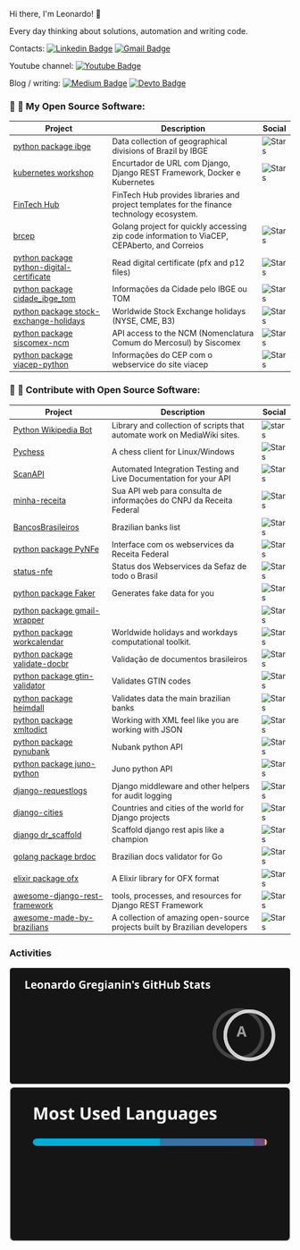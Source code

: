 Hi there, I'm Leonardo! 👋

Every day thinking about solutions, automation and writing code. 

Contacts:
[![Linkedin Badge](https://img.shields.io/badge/-LinkedIn-blue?style=flat-square&logo=Linkedin&logoColor=white&link=https://www.linkedin.com/in/leonardogregianin/)](https://www.linkedin.com/in/leonardogregianin/)
[![Gmail Badge](https://img.shields.io/badge/-Gmail-c14438?style=flat-square&logo=Gmail&logoColor=white&link=mailto:leogregianin@gmail.com)](mailto:leogregianin@gmail.com)

Youtube channel:
[![Youtube Badge](https://img.shields.io/badge/-Youtube-303030?style=social&logo=Youtube&link=https://www.youtube.com/@leonardogregianin)](https://www.youtube.com/@leonardogregianin)

Blog / writing:
[![Medium Badge](https://img.shields.io/badge/-Medium-303030?style=social&logo=Medium&link=https://medium.com/@leogregianin)](https://medium.com/@leogregianin)
[![Devto Badge](https://img.shields.io/badge/-Devto-303030?style=social&logo=Dev.to&link=https://dev.to/leogregianin)](https://dev.to/leogregianin)

### :seedling: :pray: My Open Source Software:
| Project | Description | Social |
|---------|-------------|--------|
| [python package ibge](https://github.com/leogregianin/ibge) | Data collection of geographical divisions of Brazil by IBGE | ![Stars](https://img.shields.io/github/stars/leogregianin/ibge?style=social) |
| [kubernetes workshop](https://github.com/leogregianin/kubernetes-workshop) | Encurtador de URL com Django, Django REST Framework, Docker e Kubernetes | ![Stars](https://img.shields.io/github/stars/leogregianin/kubernetes-workshop?style=social) |
| [FinTech Hub](https://github.com/fintech-hub/) | FinTech Hub provides libraries and project templates for the finance technology ecosystem. | |
| [brcep](https://github.com/leogregianin/brcep) | Golang project for quickly accessing zip code information to ViaCEP, CEPAberto, and Correios | ![Stars](https://img.shields.io/github/stars/leogregianin/brcep?style=social) |
| [python package python-digital-certificate](https://github.com/leogregianin/python-digital-certificate) | Read digital certificate (pfx and p12 files) | ![Stars](https://img.shields.io/github/stars/leogregianin/python-digital-certificate?style=social) |
| [python package cidade_ibge_tom](https://github.com/leogregianin/cidade_ibge_tom) | Informações da Cidade pelo IBGE ou TOM | ![Stars](https://img.shields.io/github/stars/leogregianin/cidade_ibge_tom?style=social) |
| [python package stock-exchange-holidays](https://github.com/leogregianin/stock-exchange-holidays) | Worldwide Stock Exchange holidays (NYSE, CME, B3) | ![Stars](https://img.shields.io/github/stars/leogregianin/stock-exchange-holidays?style=social) |
| [python package siscomex-ncm](https://github.com/leogregianin/siscomex-ncm) | API access to the NCM (Nomenclatura Comum do Mercosul) by Siscomex | ![Stars](https://img.shields.io/github/stars/leogregianin/siscomex-ncm?style=social) |
| [python package viacep-python](https://github.com/leogregianin/viacep-python) | Informações do CEP com o webservice do site viacep | ![Stars](https://img.shields.io/github/stars/leogregianin/viacep-python?style=social) |

### :seedling: :pray: Contribute with Open Source Software:
| Project | Description | Social |
|---------|-------------|--------|
| [Python Wikipedia Bot](https://github.com/wikimedia/pywikibot) | Library and collection of scripts that automate work on MediaWiki sites. | ![stars](https://img.shields.io/github/stars/wikimedia/pywikibot?style=social) |
| [Pychess](https://github.com/pychess/pychess) | A chess client for Linux/Windows | ![Stars](https://img.shields.io/github/stars/pychess/pychess?style=social) |
| [ScanAPI](https://github.com/scanapi) | Automated Integration Testing and Live Documentation for your API | ![Stars](https://img.shields.io/github/stars/scanapi/scanapi?style=social) |
| [minha-receita](https://github.com/cuducos/minha-receita) | Sua API web para consulta de informações do CNPJ da Receita Federal | ![Stars](https://img.shields.io/github/stars/cuducos/minha-receita?style=social) |
| [BancosBrasileiros](https://github.com/guibranco/BancosBrasileiros) | Brazilian banks list | ![Stars](https://img.shields.io/github/stars/guibranco/BancosBrasileiros?style=social) |
| [python package PyNFe](https://github.com/TadaSoftware/PyNFe) | Interface com os webservices da Receita Federal | ![Stars](https://img.shields.io/github/stars/TadaSoftware/PyNFe?style=social) |
| [status-nfe](https://github.com/lucrorural/status-nfe) | Status dos Webservices da Sefaz de todo o Brasil | ![Stars](https://img.shields.io/github/stars/lucrorural/status-nfe?style=social) |
| [python package Faker](https://github.com/joke2k/faker) | Generates fake data for you | ![Stars](https://img.shields.io/github/stars/joke2k/faker?style=social) |
| [python package gmail-wrapper](https://github.com/loadsmart/gmail-wrapper) | | ![Stars](https://img.shields.io/github/stars/loadsmart/gmail-wrapper?style=social) |
| [python package workcalendar](https://github.com/workalendar/workalendar) | Worldwide holidays and workdays computational toolkit. | ![Stars](https://img.shields.io/github/stars/workalendar/workalendar?style=social) |
| [python package validate-docbr](https://github.com/alvarofpp/validate-docbr) | Validação de documentos brasileiros | ![Stars](https://img.shields.io/github/stars/alvarofpp/validate-docbr?style=social) |
| [python package gtin-validator](https://github.com/charithe/gtin-validator) | Validates GTIN codes | ![Stars](https://img.shields.io/github/stars/charithe/gtin-validator?style=social) |
| [python package heimdall](https://github.com/luizalabs/heimdall) | Validates data the main brazilian banks | ![Stars](https://img.shields.io/github/stars/luizalabs/heimdall?style=social) |
| [python package xmltodict](https://github.com/martinblech/xmltodict) | Working with XML feel like you are working with JSON | ![Stars](https://img.shields.io/github/stars/martinblech/xmltodict?style=social) |
| [python package pynubank](https://github.com/andreroggeri/pynubank) | Nubank python API | ![Stars](https://img.shields.io/github/stars/andreroggeri/pynubank?style=social) |
| [python package juno-python](https://github.com/mjr/juno-python) | Juno python API | ![Stars](https://img.shields.io/github/stars/mjr/juno-python?style=social) |
| [django-requestlogs](https://github.com/Raekkeri/django-requestlogs) | Django middleware and other helpers for audit logging | ![Stars](https://img.shields.io/github/stars/Raekkeri/django-requestlogs?style=social) |
| [django-cities](https://github.com/coderholic/django-cities) | Countries and cities of the world for Django projects | ![Stars](https://img.shields.io/github/stars/coderholic/django-cities?style=social) |
| [django dr_scaffold](https://github.com/Abdenasser/dr_scaffold) | Scaffold django rest apis like a champion | ![Stars](https://img.shields.io/github/stars/Abdenasser/dr_scaffold?style=social) |
| [golang package brdoc](https://github.com/paemuri/brdoc) | Brazilian docs validator for Go | ![Stars](https://img.shields.io/github/stars/paemuri/brdoc?style=social) |
| [elixir package ofx](https://github.com/Finbits/ofx) | A Elixir library for OFX format | ![Stars](https://img.shields.io/github/stars/Finbits/ofx?style=social) |
| [awesome-django-rest-framework](https://github.com/nioperas06/awesome-django-rest-framework) | tools, processes, and resources for Django REST Framework | ![Stars](https://img.shields.io/github/stars/nioperas06/awesome-django-rest-framework?style=social) |
| [awesome-made-by-brazilians](https://github.com/felipefialho/awesome-made-by-brazilians) | A collection of amazing open-source projects built by Brazilian developers | ![Stars](https://img.shields.io/github/stars/felipefialho/awesome-made-by-brazilians?style=social) |

### Activities

<img src="general_stats.svg" alt="GitHub Statistics" loading="lazy">
<img src="language_stats.svg" alt="Top Languages" loading="lazy">

